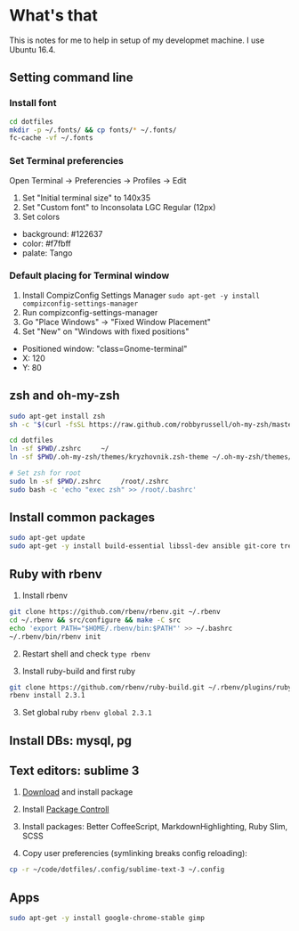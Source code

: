 # What's that

This is notes for me to help in setup of my developmet machine. I use Ubuntu 16.4.

## Setting command line

### Install font

```sh
cd dotfiles
mkdir -p ~/.fonts/ && cp fonts/* ~/.fonts/
fc-cache -vf ~/.fonts
```

### Set Terminal preferencies

Open Terminal -> Preferencies -> Profiles -> Edit

1. Set "Initial terminal size" to 140x35
2. Set "Custom font" to Inconsolata LGC Regular (12px)
3. Set colors
  - background: #122637
  - color: #f7fbff
  - palate: Tango

### Default placing for Terminal window

1. Install CompizConfig Settings Manager `sudo apt-get -y install compizconfig-settings-manager`
2. Run compizconfig-settings-manager
3. Go "Place Windows" -> "Fixed Window Placement"
4. Set "New" on "Windows with fixed positions"
  - Positioned window: "class=Gnome-terminal"
  - X: 120
  - Y: 80

## zsh and oh-my-zsh

```sh
sudo apt-get install zsh
sh -c "$(curl -fsSL https://raw.github.com/robbyrussell/oh-my-zsh/master/tools/install.sh)"

cd dotfiles
ln -sf $PWD/.zshrc     ~/
ln -sf $PWD/.oh-my-zsh/themes/kryzhovnik.zsh-theme ~/.oh-my-zsh/themes/

# Set zsh for root
sudo ln -sf $PWD/.zshrc     /root/.zshrc
sudo bash -c 'echo "exec zsh" >> /root/.bashrc'
```

## Install common packages

```sh
sudo apt-get update
sudo apt-get -y install build-essential libssl-dev ansible git-core tree
```

## Ruby with rbenv

1. Install rbenv

```sh
git clone https://github.com/rbenv/rbenv.git ~/.rbenv
cd ~/.rbenv && src/configure && make -C src
echo 'export PATH="$HOME/.rbenv/bin:$PATH"' >> ~/.bashrc
~/.rbenv/bin/rbenv init
```

2. Restart shell and check `type rbenv`

3. Install ruby-build and first ruby

```sh
git clone https://github.com/rbenv/ruby-build.git ~/.rbenv/plugins/ruby-build
rbenv install 2.3.1
```

3. Set global ruby `rbenv global 2.3.1`


## Install DBs: mysql, pg
## Text editors: sublime 3

1. [Download](https://www.sublimetext.com/3) and install package

2. Install [Package Controll](https://packagecontrol.io/installation)

3. Install packages: Better CoffeeScript, MarkdownHighlighting, Ruby Slim, SCSS

4. Copy user preferencies (symlinking breaks config reloading):

```sh
cp -r ~/code/dotfiles/.config/sublime-text-3 ~/.config 
```

## Apps

```sh
sudo apt-get -y install google-chrome-stable gimp 
```

